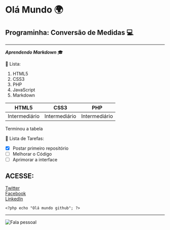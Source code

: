 # Olá Mundo 🌍
## Programinha: Conversão de Medidas 💻
***
__*Aprendendo Markdown*__ 🎓

📜 Lista: 
1. HTML5
1. CSS3
1. PHP
1. JavaScript
1. Markdown 

HTML5 | CSS3 | PHP 
---|---|---
Intermediário | Intermediário | Intermediário

Terminou a tabela

📜 Lista de Tarefas:

- [x] Postar primeiro repositório
- [ ] Melhorar o Código
- [ ] Aprimorar a interface

## ACESSE: 
[Twitter](https://twitter.com/09silvahugo) <br>
[Facebook](https://www.facebook.com/hugo.silva.5423/) <br>
[LinkedIn](https://www.linkedin.com/in/hugo-barbosa-a3b40a157/)

`<?php echo "Olá mundo github"; ?>`
***
![Fala pessoal](https://octodex.github.com/images/agendacat.png)
